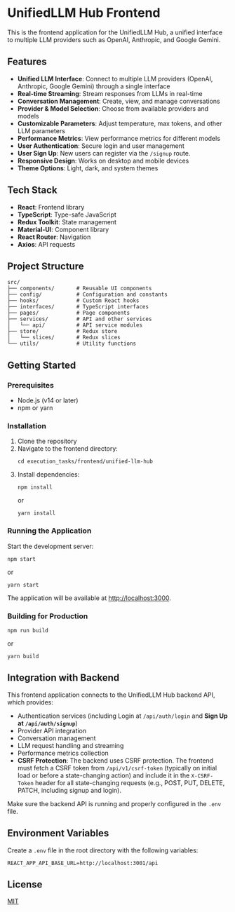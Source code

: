 # UnifiedLLM Hub Frontend

This is the frontend application for the UnifiedLLM Hub, a unified interface to multiple LLM providers such as OpenAI, Anthropic, and Google Gemini.

## Features

- **Unified LLM Interface**: Connect to multiple LLM providers (OpenAI, Anthropic, Google Gemini) through a single interface
- **Real-time Streaming**: Stream responses from LLMs in real-time
- **Conversation Management**: Create, view, and manage conversations
- **Provider & Model Selection**: Choose from available providers and models
- **Customizable Parameters**: Adjust temperature, max tokens, and other LLM parameters
- **Performance Metrics**: View performance metrics for different models
- **User Authentication**: Secure login and user management
- **User Sign Up**: New users can register via the `/signup` route.
- **Responsive Design**: Works on desktop and mobile devices
- **Theme Options**: Light, dark, and system themes

## Tech Stack

- **React**: Frontend library
- **TypeScript**: Type-safe JavaScript
- **Redux Toolkit**: State management
- **Material-UI**: Component library
- **React Router**: Navigation
- **Axios**: API requests

## Project Structure

```
src/
├── components/       # Reusable UI components
├── config/           # Configuration and constants
├── hooks/            # Custom React hooks
├── interfaces/       # TypeScript interfaces
├── pages/            # Page components
├── services/         # API and other services
│   └── api/          # API service modules
├── store/            # Redux store
│   └── slices/       # Redux slices
└── utils/            # Utility functions
```

## Getting Started

### Prerequisites

- Node.js (v14 or later)
- npm or yarn

### Installation

1. Clone the repository
2. Navigate to the frontend directory:
   ```
   cd execution_tasks/frontend/unified-llm-hub
   ```
3. Install dependencies:
   ```
   npm install
   ```
   or
   ```
   yarn install
   ```

### Running the Application

Start the development server:
```
npm start
```
or
```
yarn start
```

The application will be available at [http://localhost:3000](http://localhost:3000).

### Building for Production

```
npm run build
```
or
```
yarn build
```

## Integration with Backend

This frontend application connects to the UnifiedLLM Hub backend API, which provides:

- Authentication services (including Login at `/api/auth/login` and **Sign Up at `/api/auth/signup`**)
- Provider API integration
- Conversation management
- LLM request handling and streaming
- Performance metrics collection
- **CSRF Protection**: The backend uses CSRF protection. The frontend must fetch a CSRF token from `/api/v1/csrf-token` (typically on initial load or before a state-changing action) and include it in the `X-CSRF-Token` header for all state-changing requests (e.g., POST, PUT, DELETE, PATCH, including signup and login).

Make sure the backend API is running and properly configured in the `.env` file.

## Environment Variables

Create a `.env` file in the root directory with the following variables:

```
REACT_APP_API_BASE_URL=http://localhost:3001/api
```

## License

[MIT](LICENSE)
